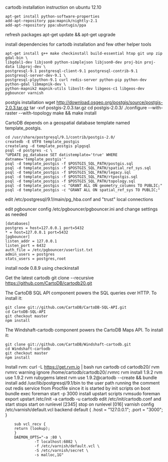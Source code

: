 cartodb installation instruction on ubuntu 12.10

    apt-get install python-software-properties
    add-apt-repository ppa:mapnik/nightly-2.1
    add-apt-repository ppa:ubuntugis/ppa

refresh packages
    apt-get update && apt-get upgrade 

install dependencies for cartodb installation and few other helper tools

    apt-get install g++ make checkinstall build-essential htop git unp zip gdal-bin \
    libgdal1-dev libjson0 python-simplejson libjson0-dev proj-bin proj-data libproj-dev \
    postgresql-9.1 postgresql-client-9.1 postgresql-contrib-9.1 postgresql-server-dev-9.1 \
    postgresql-plpython-9.1 curl redis-server python-pip python-dev python-gdal libmapnik-dev \
    python-mapnik2 mapnik-utils libxslt-dev libgeos-c1 libgeos-dev pgbouncer varnish

postgis installation 
    wget http://download.osgeo.org/postgis/source/postgis-2.0.3.tar.gz
    tar -xvf postgis-2.0.3.tar.gz 
    cd postgis-2.0.3/
    ./configure --with-raster --with-topology
    make && make install

CartoDB depends on a geospatial database template named template_postgis. 

    cd /usr/share/postgresql/9.1/contrib/postgis-2.0/
    createdb -E UTF8 template_postgis
    createlang -d template_postgis plpgsql
    psql -d postgres -c \
    "UPDATE pg_database SET datistemplate='true' WHERE datname='template_postgis'"
    psql -d template_postgis -f $POSTGIS_SQL_PATH/postgis.sql
    psql -d template_postgis -f $POSTGIS_SQL_PATH/spatial_ref_sys.sql
    psql -d template_postgis -f $POSTGIS_SQL_PATH/legacy.sql
    psql -d template_postgis -f $POSTGIS_SQL_PATH/rtpostgis.sql
    psql -d template_postgis -f $POSTGIS_SQL_PATH/topology.sql
    psql -d template_postgis -c "GRANT ALL ON geometry_columns TO PUBLIC;"
    psql -d template_postgis -c "GRANT ALL ON spatial_ref_sys TO PUBLIC;"

edit /etc/postgresql/9.1/main/pg_hba.conf and "trust" local connections

edit pgbouncer config /etc/pgbouncer/pgbouncer.ini and change settings as needed

    [databases]
    postgres = host=127.0.0.1 port=5432
    * = host=127.0.0.1 port=5432
    [pgbouncer]
    listen_addr = 127.0.0.1
    listen_port = 6432
    auth_file = /etc/pgbouncer/userlist.txt
    admin_users = postgres
    stats_users = postgres,root

install node 0.8.9 using checkinstall
    
Get the latest cartodb
    git clone --recursive https://github.com/CartoDB/cartodb20.git

The CartoDB SQL API component powers the SQL queries over HTTP. To install it:

    git clone git://github.com/CartoDB/CartoDB-SQL-API.git
    cd CartoDB-SQL-API
    git checkout master
    npm install

The Windshaft-cartodb component powers the CartoDB Maps API. To install it:

    git clone git://github.com/CartoDB/Windshaft-cartodb.git
    cd Windshaft-cartodb
    git checkout master
    npm install
Install rvm:
    curl -L https://get.rvm.io | bash
    run cartodb
       cd cartodb20/
       rvm rvmrc warning ignore /home/cartodb/cartodb20/.rvmrc
       rvm install 1.9.2
       rvm use 1.9.2
       rvm rubygems latest
       rvm use 1.9.2@cartodb --create && bundle install
       add /usr/lib/postgresql/9.1/bin to the user path running the 
       comment out redis service from Procfile since it is started by init scripts on boot
       bundle exec foreman start -p 3000
       install upstart scripts
       rvmsudo foreman export upstart /etc/init -a cartodb -u cartodb
       edit /etc/init/cartodb.conf and start stops
       start on runlevel [2345]
       stop on runlevel [016]
       varnish config /etc/varnish/default.vcl 
        backend default {
        .host = "127.0.0.1";
        .port = "3000";
        }

        sub vcl_recv {     
        return (lookup);
        }
        DAEMON_OPTS="-a :80 \
                 -T localhost:6082 \
                 -f /etc/varnish/default.vcl \
                 -S /etc/varnish/secret \
                 -s malloc,1G"
